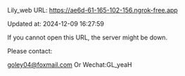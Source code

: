 Lily_web URL: https://ae6d-61-165-102-156.ngrok-free.app

Updated at: 2024-12-09 16:27:59

If you cannot open this URL, the server might be down.

Please contact: 

goley04@foxmail.com Or Wechat:GL_yeaH